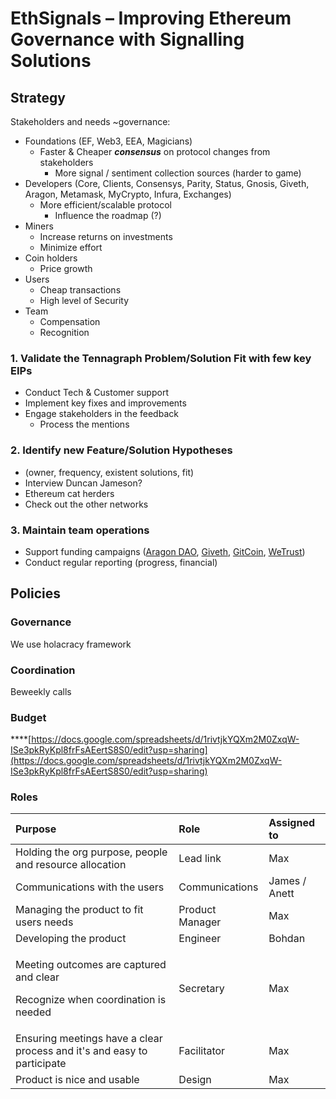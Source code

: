 # EthSignals – Improving Ethereum Governance with Signalling Solutions

## Strategy

Stakeholders and needs ~governance:

* Foundations \(EF, Web3, EEA, Magicians\)
  * Faster & Cheaper _**consensus**_  on protocol changes from stakeholders
    * More signal / sentiment collection sources \(harder to game\)
* Developers \(Core, Clients, Consensys, Parity, Status, Gnosis, Giveth, Aragon, Metamask, MyCrypto, Infura, Exchanges\)
  * More efficient/scalable protocol
    * Influence the roadmap \(?\)
* Miners
  * Increase returns on investments
  * Minimize effort
* Coin holders
  * Price growth
* Users
  * Cheap transactions
  * High level of Security
* Team
  * Compensation
  * Recognition

### 1. Validate the Tennagraph Problem/Solution Fit with few key  EIPs

* Conduct Tech & Customer support
* Implement key fixes and improvements
* Engage stakeholders in the feedback
  * Process the mentions

### 2. Identify new Feature/Solution Hypotheses

* \(owner, frequency, existent solutions, fit\)
* Interview Duncan Jameson?
* Ethereum cat herders
* Check out the other networks

### 3. Maintain team operations

* Support funding campaigns \([Aragon DAO](https://mainnet.aragon.org/#/tenna.aragonid.eth/0x77886861218199f5d98c86f4e707a071cbb82ea5), [Giveth](https://beta.giveth.io/campaigns/5b51bdbdf8ba4732631989f5), [GitCoin](https://gitcoin.co/grants/85/tennagraph-minimum-bias-ethereum-signal-aggregat-2), [WeTrust](https://cryptounlocked.wetrust.io/tennagraph)\)
* Conduct regular reporting \(progress, financial\)

## Policies

### Governance

We use holacracy framework

### Coordination

Beweekly calls

### **Budget**

\*\*\*\*[https://docs.google.com/spreadsheets/d/1rivtjkYQXm2M0ZxqW-ISe3pkRyKpl8frFsAEertS8S0/edit?usp=sharing](https://docs.google.com/spreadsheets/d/1rivtjkYQXm2M0ZxqW-ISe3pkRyKpl8frFsAEertS8S0/edit?usp=sharing)

### Roles

<table>
  <thead>
    <tr>
      <th style="text-align:left">Purpose</th>
      <th style="text-align:left">Role</th>
      <th style="text-align:left">Assigned to</th>
    </tr>
  </thead>
  <tbody>
    <tr>
      <td style="text-align:left">Holding the org purpose, people and resource allocation</td>
      <td style="text-align:left">Lead link</td>
      <td style="text-align:left">Max</td>
    </tr>
    <tr>
      <td style="text-align:left">Communications with the users</td>
      <td style="text-align:left">Communications</td>
      <td style="text-align:left">James / Anett</td>
    </tr>
    <tr>
      <td style="text-align:left">Managing the product to fit users needs</td>
      <td style="text-align:left">Product Manager</td>
      <td style="text-align:left">Max</td>
    </tr>
    <tr>
      <td style="text-align:left">Developing the product</td>
      <td style="text-align:left">Engineer</td>
      <td style="text-align:left">Bohdan</td>
    </tr>
    <tr>
      <td style="text-align:left">
        <p>Meeting outcomes are captured and clear</p>
        <p>Recognize when coordination is needed</p>
      </td>
      <td style="text-align:left">Secretary</td>
      <td style="text-align:left">Max</td>
    </tr>
    <tr>
      <td style="text-align:left">Ensuring meetings have a clear process and it&apos;s and easy to participate</td>
      <td
      style="text-align:left">Facilitator</td>
        <td style="text-align:left">Max</td>
    </tr>
    <tr>
      <td style="text-align:left">Product is nice and usable</td>
      <td style="text-align:left">Design</td>
      <td style="text-align:left">Max</td>
    </tr>
  </tbody>
</table>